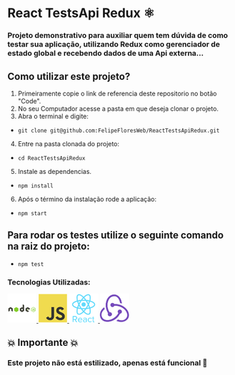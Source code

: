 # React TestsApi Redux :atom_symbol:
### Projeto demonstrativo para auxiliar quem tem dúvida de como testar sua aplicação, utilizando Redux como gerenciador de estado global e recebendo dados de uma Api externa...

## Como utilizar este projeto?

1. Primeiramente copie o link de referencia deste repositorio no botão "Code".
2. No seu Computador acesse a pasta em que deseja clonar o projeto.
3. Abra o terminal e digite:
* `git clone git@github.com:FelipeFloresWeb/ReactTestsApiRedux.git`
4. Entre na pasta clonada do projeto:
* `cd ReactTestsApiRedux`
5. Instale as dependencias.
* `npm install`
6. Após o término da instalação rode a aplicação:
* `npm start`

## Para rodar os testes utilize o seguinte comando na raiz do projeto:
* `npm test`

<h3>Tecnologias Utilizadas:</h3>

<p align="left">
  <a href="https://nodejs.org/en/" target="_blank">
  <img src="https://raw.githubusercontent.com/devicons/devicon/master/icons/nodejs/nodejs-original-wordmark.svg" alt="node" width="65" height="65"/>
  </a>
  <a href="https://developer.mozilla.org/en-US/docs/Web/JavaScript" target="_blank">
  <img src="https://raw.githubusercontent.com/devicons/devicon/master/icons/javascript/javascript-original.svg" alt="javascript" width="65" height="65"/>
  </a>
  <a href="https://reactjs.org/" target="_blank">
  <img src="https://raw.githubusercontent.com/devicons/devicon/master/icons/react/react-original-wordmark.svg" alt="react" width="65" height="65"/>
  </a>
  <a href="https://react-redux.js.org/" target="_blank">
  <img src="https://raw.githubusercontent.com/devicons/devicon/master/icons/redux/redux-original.svg" alt="redux" width="65" height="65"/>
  </a>
</p>

## 💥 Importante 💥
### Este projeto não está estilizado, apenas está funcional 🙂
